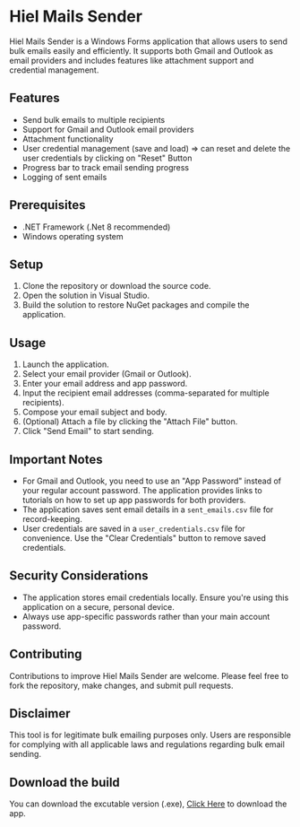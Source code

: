 # Hiel Mails Sender

Hiel Mails Sender is a Windows Forms application that allows users to send bulk emails easily and efficiently. It supports both Gmail and Outlook as email providers and includes features like attachment support and credential management.

## Features

- Send bulk emails to multiple recipients
- Support for Gmail and Outlook email providers
- Attachment functionality
- User credential management (save and load) => can reset and delete the user credentials by clicking on "Reset" Button
- Progress bar to track email sending progress
- Logging of sent emails

## Prerequisites

- .NET Framework (.Net 8 recommended)
- Windows operating system

## Setup

1. Clone the repository or download the source code.
2. Open the solution in Visual Studio.
3. Build the solution to restore NuGet packages and compile the application.

## Usage

1. Launch the application.
2. Select your email provider (Gmail or Outlook).
3. Enter your email address and app password.
4. Input the recipient email addresses (comma-separated for multiple recipients).
5. Compose your email subject and body.
6. (Optional) Attach a file by clicking the "Attach File" button.
7. Click "Send Email" to start sending.

## Important Notes

- For Gmail and Outlook, you need to use an "App Password" instead of your regular account password. The application provides links to tutorials on how to set up app passwords for both providers.
- The application saves sent email details in a `sent_emails.csv` file for record-keeping.
- User credentials are saved in a `user_credentials.csv` file for convenience. Use the "Clear Credentials" button to remove saved credentials.

## Security Considerations

- The application stores email credentials locally. Ensure you're using this application on a secure, personal device.
- Always use app-specific passwords rather than your main account password.

## Contributing

Contributions to improve Hiel Mails Sender are welcome. Please feel free to fork the repository, make changes, and submit pull requests.



## Disclaimer

This tool is for legitimate bulk emailing purposes only. Users are responsible for complying with all applicable laws and regulations regarding bulk email sending.

## Download the build
You can download the excutable version (.exe), [Click Here](https://www.mediafire.com/file/nn3ujzfdpa5m7le/Hiel_Mails_Sender.exe/file) to download the app.

